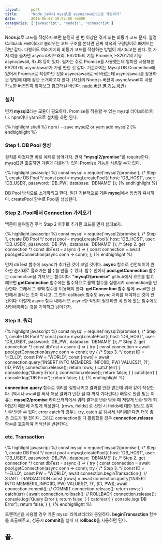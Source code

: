 ```yaml
---
layout:		post
title:		"Node.js에서 mysql을 async/await으로 작성하기"
date:		2018-06-08 19:45:00 +0000
categories:	['javascript', 'nodejs', 'ecmascript']
---
```


<p>
	Node.js로 코드를 작성하다보면 분명히 한 번 이상은 겪게 되는 비동기 코드 문제. 일명 Callback Hell이라고 불리우는 코드 구조를 본다면 진짜 지옥의 구렁텅이로 빠져드는 것만 같다. 다행히도 여러가지의 비동기 코드를 작성하는 방법이 제시되고는 한다. 몇 가지 예를 들자면 async 라이브러리, ES2015의 기능 Promise, ES2017의 기능 async/await, RxJS 등이 있다. 필자는 주로 Promise를 사용했는데 얼마전 사용해본 ES2017의 async/await가 가장 편한 것 같다. 기존까지는 Mysql DB Connection에 있어서 Promise로 작성하던 것을 async/await로 싹 바꿨는데 async/await를 활용하는 방법에 대해 잠깐 소개하고자 한다. (자신의 Node.js 버젼이 async/await이 사용 가능한 버젼인지 찾아보고 참고하길 바란다. <a target="_blank" href='https://node.green/'>node 버젼 별 기능 확인</a>)
</p>
<h3>설치</h3>
<p>
	먼저 <b>mysql2</b>라는 모듈이 필요하다. Promise를 적용할 수 있는 mysql 라이브러리이다. npm이나 yarn으로 설치를 하면 된다.
</p>
{% highlight shell %}
npm i --save mysql2  or  yarn add mysql2
{% endhighlight %}
<h3>Step 1. DB Pool 생성</h3>
<p>
	설치를 마쳤다면 바로 예제로 넘어가자. 먼저 <b>"mysql2/promise"</b>를 require한다. mysql2만 호출하면 기존과 다를바가 없이 Promise 기능을 사용할 수가 없다.
</p>
{% highlight javascript %}
const mysql = require('mysql2/promise');
/* Step 1, create DB Pool */
const pool = mysql.createPool({
 	host: 'DB_HOST',
 	user: 'DB_USER',
 	password: 'DB_PW',
 	database: 'DBNAME'
});
{% endhighlight %}
<p>
	DB Pool 방식으로 소개하려고 한다. 일단 기본적으로 기존 <b>mysql</b>에서 방법과 유사하다. createPool 함수로 Pool을 생성한다.
</p>
<h3>Step 2. Pool에서 Connection 가져오기</h3>
<p>
	백문이 불여일견 주석 Step 2 이후로 추가된 코드를 먼저 살펴보자.
</p>
{% highlight javascript %}
const mysql = require('mysql2/promise');
/* Step 1, create DB Pool */
const pool = mysql.createPool({
 	host: 'DB_HOST',
 	user: 'DB_USER',
 	password: 'DB_PW',
 	database: 'DBNAME'
});
/* Step 2. get connection */
const dbTest = async () => {
	const connection = await pool.getConnection(async conn => conn);
};
{% endhighlight %}
<p>
	먼저 dbTest 함수에 async가 추가된 것이 보일 것이다. <b>async</b> 함수로 선언되어야 원하는 순서대로 흘러가는 함수를 만들 수 있다. 함수 안에서 <b>pool.getConnection</b> 함수는 connection을 가져오는 함수이다. <b>"mysql2/promise"</b> github에서 코드를 참고해보면 <b>getConnection</b> 함수에는 필수적으로 콜백 함수를 실행시켜 connection을 반환한다. 그래서 그 콜백 함수를 이용해야 한다. <b>getConnection</b> 함수 앞에 await만 선언해서 끝나는 것이 아니고, 그 안의 callback 함수도 async 처리를 해야하는 것이 관건이다. 이렇게 async 함수 내에서 또 async한 작업이 필요하면 꼭 안에 있는 함수에도 선언해야하는 것을 기억하고 넘어가자.
</p>
<h3>Step 3. 쿼리</h3>
{% highlight javascript %}
const mysql = require('mysql2/promise');
/* Step 1, create DB Pool */
const pool = mysql.createPool({
	host: 'DB_HOST',
	user: 'DB_USER',
	password: 'DB_PW',
	database: 'DBNAME'
});
/* Step 2. get connection */
const dbTest = async () => {
	try {
		const connection = await pool.getConnection(async conn => conn);
		try {
			/* Step 3. */
			const ID = 'HELLO';
			const PW = 'WORLD';
			const [rows] = await connection.query('INSERT INTO MEMBERS_INFO(ID, PW) VALUES(?, ?)', [ID, PW]);
			connection.release();
			return rows;
		} catch(err) {
			console.log('Query Error');
			connection.release();
			return false;
		}
	} catch(err) {
		console.log('DB Error');
		return false;
	}
};
{% endhighlight %}
<p>
	<b>connection.query</b> 함수로 쿼리를 실행시키고 결과를 반환 받는데 위와 같이 작성한다. (역시나 await를 써서 해당 결과가 반환 될 때 까지 기다린다.) 배열로 반환 받는 이유는 <b>mysql2/promise</b> 라이브러리에서 쿼리 결과를 반환 받을 때 저렇게 반환 받게 되어있기 때문에 저렇게 작성한다. [rows, fields] 로 선언 시 fields에 대한 정보도 같이 반환 받을 수 있다. error catch의 경우는 try, catch 로 감싸서 처리해준다면 더욱 좋은 코드가 될 것이다. 그리고 connection을 다 활용했을 경우 <b>connection.release</b> 함수를 호출하여 커넥션을 반환한다.
</p>
<h3>etc. Transaction</h3>
{% highlight javascript %}
const mysql = require('mysql2/promise');
/* Step 1, create DB Pool */
const pool = mysql.createPool({
	host: 'DB_HOST',
	user: 'DB_USER',
	password: 'DB_PW',
	database: 'DBNAME'
});
/* Step 2. get connection */
const dbTest = async () => {
	try {
		const connection = await pool.getConnection(async conn => conn);
		try {
			/* Step 3. */
			const ID = 'HELLO';
			const PW = 'WORLD';
			await connection.beginTransaction(); // START TRANSACTION
			const [rows] = await connection.query('INSERT INTO MEMBERS_INFO(ID, PW) VALUES(?, ?)', [ID, PW]);
			await connection.commit(); // COMMIT
			connection.release();
			return rows;
		} catch(err) {
			await connection.rollback(); // ROLLBACK
			connection.release();
			console.log('Query Error');
			return false;
		}
	} catch(err) {
		console.log('DB Error');
		return false;
	}
};
{% endhighlight %}
<p>
	트랜잭션을 사용할 경우 기존 mysql 라이브러리와 동일하다. <b>beginTransaction</b> 함수를 호출해주고, 성공시 <b>commit</b>을 실패 시 <b>rollback</b>을 사용하면 된다.
</p>
<h2>끝.</h2>
